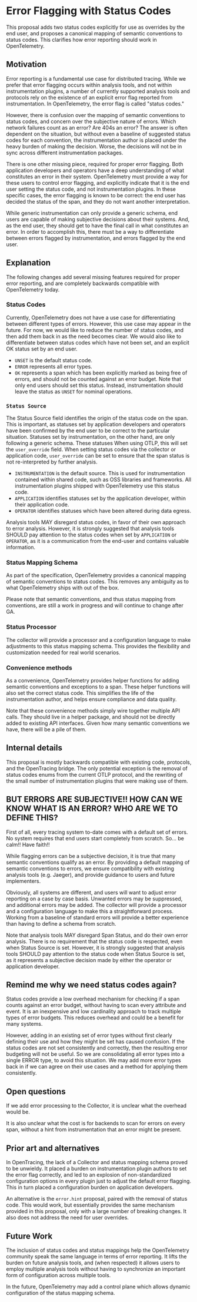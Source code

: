 # Error Flagging with Status Codes
This proposal adds two status codes explicitly for use as overrides by the end user, and proposes a canonical mapping of semantic conventions to status codes. This clarifies how error reporting should work in OpenTelemetry.
 
## Motivation
Error reporting is a fundamental use case for distributed tracing. While we prefer that error flagging occurs within analysis tools, and not within instrumentation plugins, a number of currently supported analysis tools and protocols rely on the existence of an explicit error flag reported from instrumentation. In OpenTelemetry, the error flag is called "status codes."
 
However, there is confusion over the mapping of semantic conventions to status codes, and concern over the subjective nature of errors. Which network failures count as an error? Are 404s an error? The answer is often dependent on the situation, but without even a baseline of suggested status codes for each convention, the instrumentation author is placed under the heavy burden of making the decision. Worse, the decisions will not be in sync across different instrumentation packages.
 
There is one other missing piece, required for proper error flagging. Both application developers and operators have a deep understanding of what constitutes an error in their system. OpenTelemetry must provide a way for these users to control error flagging, and explicitly indicate that it is the end user setting the status code, and not instrumentation plugins. In these specific cases, the error flagging is known to be correct: the end user has decided the status of the span, and they do not want another interpretation. 

While generic instrumentation can only provide a generic schema, end users are capable of making subjective decisions about their systems. And, as the end user, they should get to have the final call in what constitutes an error. In order to accomplish this, there must be a way to differentiate between errors flagged by instrumentation, and errors flagged by the end user.
 
## Explanation
The following changes add several missing features required for proper error reporting, and are completely backwards compatible with OpenTelemetry today.

### Status Codes
Currently, OpenTelemetry does not have a use case for differentiating between different types of errors. However, this use case may appear in the future. For now, we would like to reduce the number of status codes, and then add them back in as the need becomes clear. We would also like to differentiate between status codes which have not been
set, and an explicit OK status set by an end user.

* `UNSET` is the default status code.
* `ERROR` represents all error types.
* `OK` represents a span which has been explicitly marked as being free of errors, and should not be counted against an error budget. Note that only end users should set this status. Instead, instrumentation should leave the status as `UNSET` for nominal operations.

### `Status Source`
The Status Source field identifies the origin of the status code on the span. This is important, as statuses set by application developers and operators have been confirmed by the end user to be correct to the particular situation. Statuses set by instrumentation, on the other hand, are only following a generic schema. These statuses When using OTLP, this will set the `user_override` field. When setting status codes via the collector or application code, `user_override` can be set to ensure that the span status is not re-interpreted by further analysis.

* `INSTRUMENTATION` is the default source. This is used for instrumentation contained within shared code, such as OSS libraries and frameworks. All instrumentation plugins shipped with OpenTelemetry use this status code.
* `APPLICATION` identifies statuses set by the application developer, within their application code. 
* `OPERATOR` identifies statuses which have been altered during data egress. 

Analysis tools MAY disregard status codes, in favor of their own approach to error analysis. However, it is strongly suggested that analysis tools SHOULD pay attention to the status codes when set by `APPLICATION` or `OPERATOR`, as it is a communication from the end-user and contains valuable information.
 
### Status Mapping Schema
As part of the specification, OpenTelemetry provides a canonical mapping of semantic conventions to status codes. This removes any ambiguity as to what OpenTelemetry ships with out of the box. 

Please note that semantic conventions, and thus status mapping from conventions, are still a work in progress and will continue to change after GA.
 
### Status Processor
The collector will provide a processor and a configuration language to make adjustments to this status mapping schema. This provides the flexibility and customization needed for real world scenarios.
 
### Convenience methods
As a convenience, OpenTelemetry provides helper functions for adding semantic conventions and exceptions to a span. These helper functions will also set the correct status code. This simplifies the life of the instrumentation author, and helps ensure compliance and data quality.

Note that these convenience methods simply wire together multiple API calls. They should live in a helper package, and should not be directly added to existing API interfaces. Given how many semantic conventions we have, there will be a pile of them.
 
 
## Internal details
This proposal is mostly backwards compatible with existing code, protocols, and the OpenTracing bridge. The only potential exception is the removal of status codes enums from the current OTLP protocol, and the rewriting of the small number of instrumentation plugins that were making use of them.
 
 
## BUT ERRORS ARE SUBJECTIVE!! HOW CAN WE KNOW WHAT IS AN ERROR? WHO ARE WE TO DEFINE THIS?
First of all, every tracing system to-date comes with a default set of errors. No system requires that end users start completely from scratch. So... be calm!! Have faith!!
 
While flagging errors can be a subjective decision, it is true that many semantic conventions qualify as an error. By providing a default mapping of semantic conventions to errors, we ensure compatibility with existing analysis tools (e.g. Jaeger), and provide guidance to users and future implementers.
 
Obviously, all systems are different, and users will want to adjust error reporting on a case by case basis. Unwanted errors may be suppressed, and additional errors may be added. The collector will provide a processor and a configuration language to make this a straightforward process. Working from a baseline of standard errors will provide a better experience than having to define a schema from scratch.
 
Note that analysis tools MAY disregard Span Status, and do their own error analysis. There is no requirement that the status code is respected, even when Status Source is set. However, it is strongly suggested that analysis tools SHOULD pay attention to the status code when Status Source is set, as it represents a subjective decision made by either the operator or application developer.
 
## Remind me why we need status codes again?
Status codes provide a low overhead mechanism for checking if a span counts against an error budget, without having to scan every attribute and event. It is an inexpensive and low cardinality approach to track multiple types of error budgets. This reduces overhead and could be a benefit for many systems. 
 
However, adding in an existing set of error types without first clearly defining their use and how they might be set has caused confusion. If the status codes are not set consistently and correctly, then the resulting error budgeting will not be useful. So we are consolidating all error types into a single ERROR type, to avoid this situation. We may add more error types back in if we can agree on their use cases and a method for applying them consistently.
 
## Open questions
If we add error processing to the Collector, it is unclear what the overhead would be.
 
It is also unclear what the cost is for backends to scan for errors on every span, without a hint from instrumentation that an error might be present.
 
## Prior art and alternatives
In OpenTracing, the lack of a Collector and status mapping schema proved to be unwieldy. It placed a burden on instrumentation plugin authors to set the error flag correctly, and led to an explosion of non-standardized configuration options in every plugin just to adjust the default error flagging. This in turn placed a configuration burden on application developers.
 
An alternative is the `error.hint` proposal, paired with the removal of status code. This would work, but essentially provides the same mechanism provided in this proposal, only with a large number of breaking changes. It also does not address the need for user overrides.
 
## Future Work
 
The inclusion of status codes and status mappings help the OpenTelemetry community speak the same language in terms of error reporting. It lifts the burden on future analysis tools, and (when respected) it allows users to employ multiple analysis tools without having to synchronize an important form of configuration across multiple tools.
 
In the future, OpenTelemetry may add a control plane which allows dynamic configuration of the status mapping schema.
